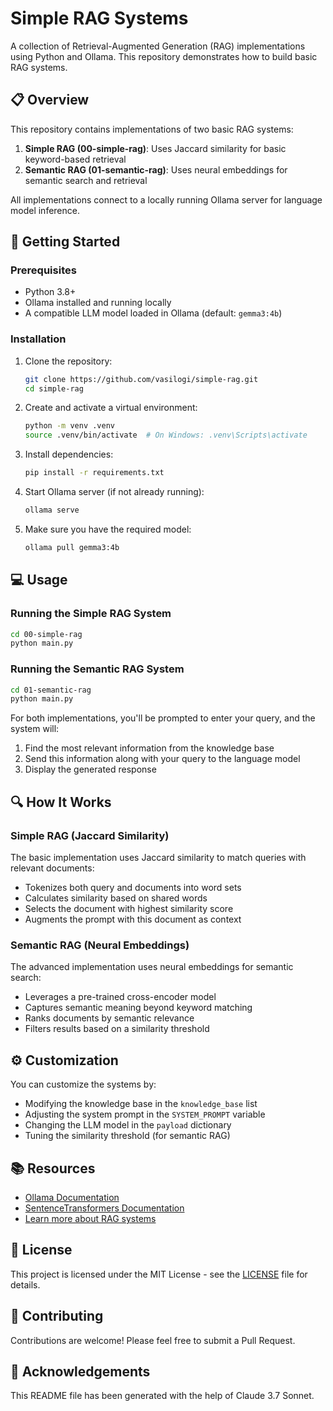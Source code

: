 # Simple RAG Systems

A collection of Retrieval-Augmented Generation (RAG) implementations using Python and Ollama. This repository demonstrates how to build basic RAG systems.

## 📋 Overview

This repository contains implementations of two basic RAG systems:

1. **Simple RAG (00-simple-rag)**: Uses Jaccard similarity for basic keyword-based retrieval
2. **Semantic RAG (01-semantic-rag)**: Uses neural embeddings for semantic search and retrieval

All implementations connect to a locally running Ollama server for language model inference.

## 🚀 Getting Started

### Prerequisites

- Python 3.8+
- Ollama installed and running locally
- A compatible LLM model loaded in Ollama (default: `gemma3:4b`)

### Installation

1. Clone the repository:
   ```bash
   git clone https://github.com/vasilogi/simple-rag.git
   cd simple-rag
   ```

2. Create and activate a virtual environment:
   ```bash
   python -m venv .venv
   source .venv/bin/activate  # On Windows: .venv\Scripts\activate
   ```

3. Install dependencies:
   ```bash
   pip install -r requirements.txt
   ```

4. Start Ollama server (if not already running):
   ```bash
   ollama serve
   ```

5. Make sure you have the required model:
   ```bash
   ollama pull gemma3:4b
   ```

## 💻 Usage

### Running the Simple RAG System

```bash
cd 00-simple-rag
python main.py
```

### Running the Semantic RAG System

```bash
cd 01-semantic-rag
python main.py
```

For both implementations, you'll be prompted to enter your query, and the system will:
1. Find the most relevant information from the knowledge base
2. Send this information along with your query to the language model
3. Display the generated response

## 🔍 How It Works

### Simple RAG (Jaccard Similarity)

The basic implementation uses Jaccard similarity to match queries with relevant documents:
- Tokenizes both query and documents into word sets
- Calculates similarity based on shared words
- Selects the document with highest similarity score
- Augments the prompt with this document as context

### Semantic RAG (Neural Embeddings)

The advanced implementation uses neural embeddings for semantic search:
- Leverages a pre-trained cross-encoder model
- Captures semantic meaning beyond keyword matching
- Ranks documents by semantic relevance
- Filters results based on a similarity threshold

## ⚙️ Customization

You can customize the systems by:
- Modifying the knowledge base in the `knowledge_base` list
- Adjusting the system prompt in the `SYSTEM_PROMPT` variable
- Changing the LLM model in the `payload` dictionary
- Tuning the similarity threshold (for semantic RAG)

## 📚 Resources

- [Ollama Documentation](https://github.com/ollama/ollama/tree/main/docs)
- [SentenceTransformers Documentation](https://www.sbert.net/)
- [Learn more about RAG systems](https://arxiv.org/abs/2005.11401)

## 📄 License

This project is licensed under the MIT License - see the [LICENSE](LICENSE) file for details.

## 🤝 Contributing

Contributions are welcome! Please feel free to submit a Pull Request.

## 🙏 Acknowledgements

This README file has been generated with the help of Claude 3.7 Sonnet.
